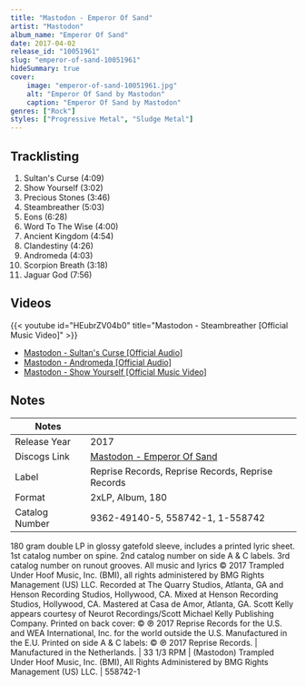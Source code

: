 ```yaml
---
title: "Mastodon - Emperor Of Sand"
artist: "Mastodon"
album_name: "Emperor Of Sand"
date: 2017-04-02
release_id: "10051961"
slug: "emperor-of-sand-10051961"
hideSummary: true
cover:
    image: "emperor-of-sand-10051961.jpg"
    alt: "Emperor Of Sand by Mastodon"
    caption: "Emperor Of Sand by Mastodon"
genres: ["Rock"]
styles: ["Progressive Metal", "Sludge Metal"]
---
```


## Tracklisting
1. Sultan's Curse (4:09)
2. Show Yourself (3:02)
3. Precious Stones (3:46)
4. Steambreather (5:03)
5. Eons (6:28)
6. Word To The Wise (4:00)
7. Ancient Kingdom  (4:54)
8. Clandestiny (4:26)
9. Andromeda (4:03)
10. Scorpion Breath  (3:18)
11. Jaguar God (7:56)

## Videos
{{< youtube id="HEubrZV04b0" title="Mastodon - Steambreather [Official Music Video]" >}}
- [Mastodon - Sultan's Curse [Official Audio]](https://www.youtube.com/watch?v=Og39iIBeOHI)
- [Mastodon - Andromeda [Official Audio]](https://www.youtube.com/watch?v=8Ry7FStwey4)
- [Mastodon - Show Yourself [Official Music Video]](https://www.youtube.com/watch?v=gUGda7GdZPQ)


## Notes

| Notes          |             |
| ---------------| ----------- |
| Release Year   | 2017 |
| Discogs Link   | [Mastodon - Emperor Of Sand](https://www.discogs.com/release/10051961-Mastodon-Emperor-Of-Sand) |
| Label          | Reprise Records, Reprise Records, Reprise Records |
| Format         | 2xLP, Album, 180 |
| Catalog Number | 9362-49140-5, 558742-1, 1-558742 |

180 gram double LP in glossy gatefold sleeve, includes a printed lyric sheet.  1st catalog number on spine. 2nd catalog number on side A & C labels. 3rd catalog number on runout grooves.  All music and lyrics © 2017 Trampled Under Hoof Music, Inc. (BMI), all rights administered by BMG Rights Management (US) LLC.  Recorded at The Quarry Studios, Atlanta, GA and Henson Recording Studios, Hollywood, CA. Mixed at Henson Recording Studios, Hollywood, CA. Mastered at Casa de Amor, Atlanta, GA.  Scott Kelly appears courtesy of Neurot Recordings/Scott Michael Kelly Publishing Company.  Printed on back cover: © ℗ 2017 Reprise Records for the U.S. and WEA International, Inc. for the world outside the U.S. Manufactured in the E.U.  Printed on side A & C labels: © ℗ 2017 Reprise Records. | Manufactured in the Netherlands. | 33 1/3 RPM | (Mastodon) Trampled Under Hoof Music, Inc. (BMI), All Rights Administered by BMG Rights Management (US) LLC. | 558742-1

